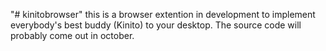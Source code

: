 "# kinitobrowser" 
this is a browser extention in development to implement everybody's best buddy (Kinito) to your desktop.
The source code will probably come out in october.

